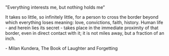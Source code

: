 ---
---
"Everything interests me, but nothing holds me"

It takes so little, so infinitely little, for a person to cross the border beyond which everything loses meaning: love, convictions, faith, history. Human life - and herein lies its secret - takes place in the immediate proximity of that border, even in direct contact with it; it is not miles away, but a fraction of an inch.

\- Milan Kundera, The Book of Laughter and Forgetting
